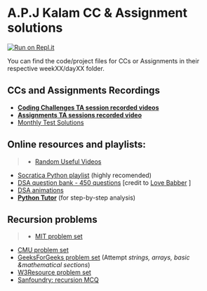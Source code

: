 # A.P.J Kalam CC & Assignment solutions

[![Run on Repl.it](https://repl.it/badge/github/vibhor-vibhav-au6/APJKalam)](https://repl.it/github/vibhor-vibhav-au6/APJKalam)

You can find the code/project files for CCs or Assignments in their respective weekXX/dayXX folder.

## CCs and Assignments Recordings  
- **[Coding Challenges TA session recorded videos](https://drive.google.com/drive/folders/1HHdeUZZGxVNMjWSCGfFB_9LcMNTb2qEW)**  
- **[Assignments TA sessions recorded video](https://drive.google.com/drive/folders/14yF4V2XDqXoKKdSZLMXRQ6F0txMJNb8A)**  
- [Monthly Test Solutions](https://drive.google.com/drive/folders/1glxGA6kHXn7gq-O9eHFSuJDJfDuInmB4?usp=sharing)  





## Online resources and playlists:  
> - [Random Useful Videos](https://drive.google.com/drive/folders/16hsKcG3xVwg0myZTQAAU9KZ8X0K2of66?usp=sharing)  
- [Socratica Python playlist](https://www.youtube.com/redirect?event=video_description&redir_token=QUFFLUhqbmhqTkpmTFpPYUpacHJheXpnX2p2b3dURFVVQXxBQ3Jtc0tuS0NUTVJfbHp2VzV3UXM4NmFseVRmdzA4b0ZBZ19CSGdWUEpHUVFjeEFBMW1Cb2FZcllnTzFqZkpVRTliaWNMSGhxM3BIWVFFRlFQNUNQUk9kdkpwQ1gySjl5cXBrZG9tZmg1RFpseDgzdl80bzVwRQ&q=http%3A%2F%2Fbit.ly%2FPythonHelloWorld) (highly recomended)  
- [DSA question bank - 450 questions](https://docs.google.com/spreadsheets/d/1PqC0O_iRmxjx1kEz7f_q693g3rCGWq4UHUjX-wyCVy4/edit?usp=sharing)     [credit to [Love Babber](https://www.youtube.com/channel/UCQHLxxBFrbfdrk1jF0moTpw ) ]
- [DSA animations](https://visualgo.net/en)  
- **[Python Tutor](http://www.pythontutor.com/visualize.html#mode=edit)** (for step-by-step analysis)





## Recursion problems
>- [MIT problem set](https://ocw.mit.edu/courses/electrical-engineering-and-computer-science/6-189-a-gentle-introduction-to-programming-using-python-january-iap-2011/lectures/MIT6_189IAP11_rec_problems.pdf)  
- [CMU problem set](http://www.cs.cmu.edu/~tcortina/activate/ct/lab8ques.pdf)  
- [GeeksForGeeks problem set](https://www.geeksforgeeks.org/recursion-practice-problems-solutions/) (Attempt *strings, arrays, basic &mathematical sections*)  
- [W3Resource problem set](https://www.w3resource.com/python-exercises/data-structures-and-algorithms/python-recursion.php)  
- [Sanfoundry: recursion MCQ](https://www.sanfoundry.com/python-questions-answers-recursion/)




